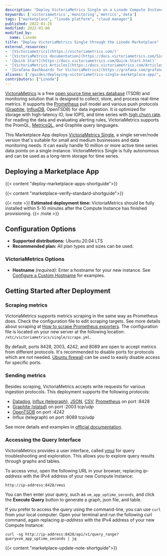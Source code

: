 ```yaml
---
description: "Deploy VictoriaMetrics Single on a Linode Compute Instance. This provides you with an open source time series database and monitoring solution, designed to collect, store and process real-time metrics."
keywords: ['victoriametrics','monitoring','metrics','data']
tags: ["marketplace", "linode platform", "cloud manager"]
published: 2022-01-25
modified: 2022-03-08
modified_by:
  name: Linode
title: "Deploy VictoriaMetrics Single through the Linode Marketplace"
external_resources:
- '[Victoriametrics](https://victoriametrics.com/)'
- '[VictoriaMetrics documentation](https://docs.victoriametrics.com/Single-server-VictoriaMetrics.html)'
- '[Quick Start](https://docs.victoriametrics.com/Quick-Start.html)'
- '[VictoriaMetrics Articles](https://docs.victoriametrics.com/Articles.html)'
- '[Grafana Dashboards for VictoriaMetrics](https://grafana.com/grafana/dashboards/10229)'
aliases: ['/guides/deploying-victoriametrics-single-marketplace-app/','/guides/victoriametrics-single-marketplace-app/']
contributors: ["Linode"]
---
```


[VictoriaMetrics](https://victoriametrics.com/) is a free [open source time series database](https://en.wikipedia.org/wiki/Time_series_database) (TSDB) and monitoring solution that is designed to collect, store, and process real-time metrics. It supports the [Prometheus](https://en.wikipedia.org/wiki/Prometheus_(software)) pull model and various push protocols ([Graphite](https://en.wikipedia.org/wiki/Graphite_(software)), [InfluxDB](https://en.wikipedia.org/wiki/InfluxDB), OpenTSDB) for data ingestion. It is optimized for storage with high-latency IO, low IOPS, and time series with [high churn rate](https://docs.victoriametrics.com/FAQ.html#what-is-high-churn-rate). For reading the data and evaluating alerting rules, VictoriaMetrics supports the PromQL, [MetricsQL](https://docs.victoriametrics.com/MetricsQL.html), and Graphite query languages.

This Marketplace App deploys [VictoriaMetrics Single](https://docs.victoriametrics.com/Single-server-VictoriaMetrics.html), a single server/node version that's suitable for small and medium businesses and data monitoring needs. It can easily handle 10 million or more active time series data points on a single instance. VictoriaMetrics Single is fully autonomous and can be used as a long-term storage for time series.

## Deploying a Marketplace App

{{< content "deploy-marketplace-apps-shortguide">}}

{{< content "marketplace-verify-standard-shortguide">}}

{{< note >}}
**Estimated deployment time:** VictoriaMetrics should be fully installed within 5-10 minutes after the Compute Instance has finished provisioning.
{{< /note >}}

## Configuration Options

- **Supported distributions:** Ubuntu 20.04 LTS
- **Recommended plan:** All plan types and sizes can be used.

### VictoriaMetrics Options

- **Hostname** *(required)*: Enter a hostname for your new instance. See [Configure a Custom Hostname](/docs/products/compute/compute-instances/guides/set-up-and-secure/#configure-a-custom-hostname) for examples.

## Getting Started after Deployment

### Scraping metrics

VictoriaMetrics supports metrics scraping in the same way as Prometheus does. Check the configuration file to edit scraping targets. See more details about scraping at [How to scrape Prometheus exporters](https://docs.victoriametrics.com/Single-server-VictoriaMetrics.html#how-to-scrape-prometheus-exporters-such-as-node-exporter). The configuration file is located on your new server at the following location: `/etc/victoriametrics/single/scrape.yml`.

By default, ports 8428, 2003, 4242, and 8089 are open to accept metrics from different protocols. It's recommended to disable ports for protocols which are not needed. [Ubuntu firewall](https://help.ubuntu.com/community/UFW) can be used to easily disable access for specific ports.

### Sending metrics

Besides scraping, VictoriaMetrics accepts write requests for various ingestion protocols. This deployment supports the following protocols:

- [Datadog](https://docs.victoriametrics.com/Single-server-VictoriaMetrics.html#how-to-send-data-from-datadog-agent), [Influx (telegraph)](https://docs.victoriametrics.com/Single-server-VictoriaMetrics.html#how-to-send-data-from-influxdb-compatible-agents-such-as-telegraf), [JSON](https://docs.victoriametrics.com/Single-server-VictoriaMetrics.html#how-to-import-data-in-json-line-format), [CSV](https://docs.victoriametrics.com/Single-server-VictoriaMetrics.html#how-to-import-csv-data), [Prometheus](https://docs.victoriametrics.com/Single-server-VictoriaMetrics.html#how-to-import-data-in-prometheus-exposition-format)  on port :8428
- [Graphite (statsd)](https://docs.victoriametrics.com/Single-server-VictoriaMetrics.html#how-to-send-data-from-graphite-compatible-agents-such-as-statsd) on port :2003 tcp/udp
- [OpenTSDB](https://docs.victoriametrics.com/Single-server-VictoriaMetrics.html#how-to-send-data-from-opentsdb-compatible-agents) on port :4242
- Influx (telegraph) on port :8089 tcp/udp

See more details and examples in [official documentation](https://docs.victoriametrics.com/Single-server-VictoriaMetrics.html).

### Accessing the Query Interface

VictoriaMetrics provides a user interface, called [vmui](https://docs.victoriametrics.com/Single-server-VictoriaMetrics.html#vmui) for query troubleshooting and exploration. This allows you to explore query results through graphs and tables.

To access vmui, open the following URL in your browser, replacing *ip-address* with the IPv4 address of your new Compute Instance:

    http://ip-address:8428/vmui

You can then enter your query, such as `vm_app_uptime_seconds`, and click the **Execute Query** button to generate a graph, json file, and table.

If you prefer to access the query using the command-line, you can use `curl` from your local computer. Open your terminal and run the following curl command, again replacing *ip-address* with the IPv4 address of your new Compute Instance:

    curl -sg http://ip-address:8428/api/v1/query_range?query=vm_app_uptime_seconds | jq

{{< content "marketplace-update-note-shortguide">}}